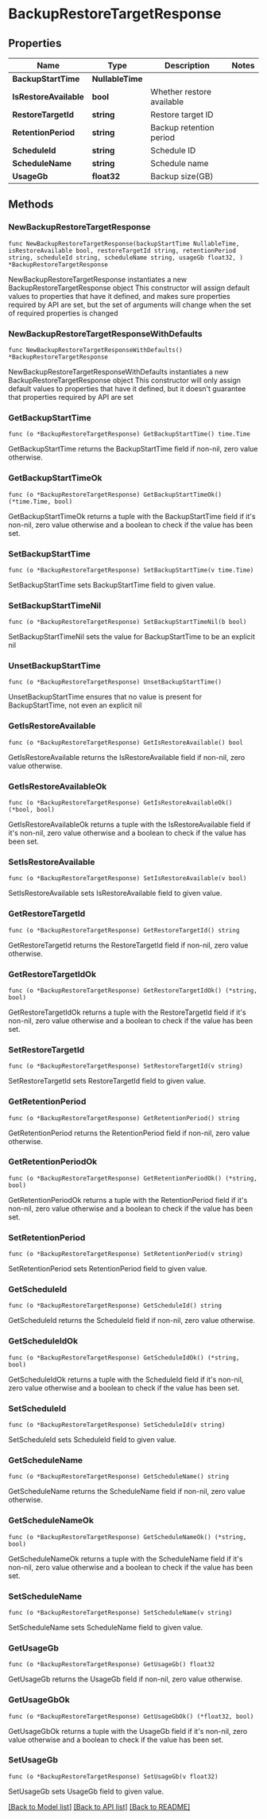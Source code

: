 # BackupRestoreTargetResponse

## Properties

Name | Type | Description | Notes
------------ | ------------- | ------------- | -------------
**BackupStartTime** | **NullableTime** |  | 
**IsRestoreAvailable** | **bool** | Whether restore available | 
**RestoreTargetId** | **string** | Restore target ID | 
**RetentionPeriod** | **string** | Backup retention period | 
**ScheduleId** | **string** | Schedule ID | 
**ScheduleName** | **string** | Schedule name | 
**UsageGb** | **float32** | Backup size(GB) | 

## Methods

### NewBackupRestoreTargetResponse

`func NewBackupRestoreTargetResponse(backupStartTime NullableTime, isRestoreAvailable bool, restoreTargetId string, retentionPeriod string, scheduleId string, scheduleName string, usageGb float32, ) *BackupRestoreTargetResponse`

NewBackupRestoreTargetResponse instantiates a new BackupRestoreTargetResponse object
This constructor will assign default values to properties that have it defined,
and makes sure properties required by API are set, but the set of arguments
will change when the set of required properties is changed

### NewBackupRestoreTargetResponseWithDefaults

`func NewBackupRestoreTargetResponseWithDefaults() *BackupRestoreTargetResponse`

NewBackupRestoreTargetResponseWithDefaults instantiates a new BackupRestoreTargetResponse object
This constructor will only assign default values to properties that have it defined,
but it doesn't guarantee that properties required by API are set

### GetBackupStartTime

`func (o *BackupRestoreTargetResponse) GetBackupStartTime() time.Time`

GetBackupStartTime returns the BackupStartTime field if non-nil, zero value otherwise.

### GetBackupStartTimeOk

`func (o *BackupRestoreTargetResponse) GetBackupStartTimeOk() (*time.Time, bool)`

GetBackupStartTimeOk returns a tuple with the BackupStartTime field if it's non-nil, zero value otherwise
and a boolean to check if the value has been set.

### SetBackupStartTime

`func (o *BackupRestoreTargetResponse) SetBackupStartTime(v time.Time)`

SetBackupStartTime sets BackupStartTime field to given value.


### SetBackupStartTimeNil

`func (o *BackupRestoreTargetResponse) SetBackupStartTimeNil(b bool)`

 SetBackupStartTimeNil sets the value for BackupStartTime to be an explicit nil

### UnsetBackupStartTime
`func (o *BackupRestoreTargetResponse) UnsetBackupStartTime()`

UnsetBackupStartTime ensures that no value is present for BackupStartTime, not even an explicit nil
### GetIsRestoreAvailable

`func (o *BackupRestoreTargetResponse) GetIsRestoreAvailable() bool`

GetIsRestoreAvailable returns the IsRestoreAvailable field if non-nil, zero value otherwise.

### GetIsRestoreAvailableOk

`func (o *BackupRestoreTargetResponse) GetIsRestoreAvailableOk() (*bool, bool)`

GetIsRestoreAvailableOk returns a tuple with the IsRestoreAvailable field if it's non-nil, zero value otherwise
and a boolean to check if the value has been set.

### SetIsRestoreAvailable

`func (o *BackupRestoreTargetResponse) SetIsRestoreAvailable(v bool)`

SetIsRestoreAvailable sets IsRestoreAvailable field to given value.


### GetRestoreTargetId

`func (o *BackupRestoreTargetResponse) GetRestoreTargetId() string`

GetRestoreTargetId returns the RestoreTargetId field if non-nil, zero value otherwise.

### GetRestoreTargetIdOk

`func (o *BackupRestoreTargetResponse) GetRestoreTargetIdOk() (*string, bool)`

GetRestoreTargetIdOk returns a tuple with the RestoreTargetId field if it's non-nil, zero value otherwise
and a boolean to check if the value has been set.

### SetRestoreTargetId

`func (o *BackupRestoreTargetResponse) SetRestoreTargetId(v string)`

SetRestoreTargetId sets RestoreTargetId field to given value.


### GetRetentionPeriod

`func (o *BackupRestoreTargetResponse) GetRetentionPeriod() string`

GetRetentionPeriod returns the RetentionPeriod field if non-nil, zero value otherwise.

### GetRetentionPeriodOk

`func (o *BackupRestoreTargetResponse) GetRetentionPeriodOk() (*string, bool)`

GetRetentionPeriodOk returns a tuple with the RetentionPeriod field if it's non-nil, zero value otherwise
and a boolean to check if the value has been set.

### SetRetentionPeriod

`func (o *BackupRestoreTargetResponse) SetRetentionPeriod(v string)`

SetRetentionPeriod sets RetentionPeriod field to given value.


### GetScheduleId

`func (o *BackupRestoreTargetResponse) GetScheduleId() string`

GetScheduleId returns the ScheduleId field if non-nil, zero value otherwise.

### GetScheduleIdOk

`func (o *BackupRestoreTargetResponse) GetScheduleIdOk() (*string, bool)`

GetScheduleIdOk returns a tuple with the ScheduleId field if it's non-nil, zero value otherwise
and a boolean to check if the value has been set.

### SetScheduleId

`func (o *BackupRestoreTargetResponse) SetScheduleId(v string)`

SetScheduleId sets ScheduleId field to given value.


### GetScheduleName

`func (o *BackupRestoreTargetResponse) GetScheduleName() string`

GetScheduleName returns the ScheduleName field if non-nil, zero value otherwise.

### GetScheduleNameOk

`func (o *BackupRestoreTargetResponse) GetScheduleNameOk() (*string, bool)`

GetScheduleNameOk returns a tuple with the ScheduleName field if it's non-nil, zero value otherwise
and a boolean to check if the value has been set.

### SetScheduleName

`func (o *BackupRestoreTargetResponse) SetScheduleName(v string)`

SetScheduleName sets ScheduleName field to given value.


### GetUsageGb

`func (o *BackupRestoreTargetResponse) GetUsageGb() float32`

GetUsageGb returns the UsageGb field if non-nil, zero value otherwise.

### GetUsageGbOk

`func (o *BackupRestoreTargetResponse) GetUsageGbOk() (*float32, bool)`

GetUsageGbOk returns a tuple with the UsageGb field if it's non-nil, zero value otherwise
and a boolean to check if the value has been set.

### SetUsageGb

`func (o *BackupRestoreTargetResponse) SetUsageGb(v float32)`

SetUsageGb sets UsageGb field to given value.



[[Back to Model list]](../README.md#documentation-for-models) [[Back to API list]](../README.md#documentation-for-api-endpoints) [[Back to README]](../README.md)


